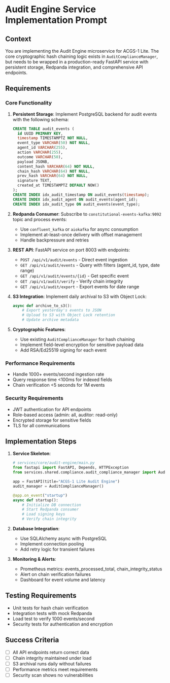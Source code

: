 # Audit Engine Service Implementation Prompt

## Context
You are implementing the Audit Engine microservice for ACGS-1 Lite. The core cryptographic hash chaining logic exists in `AuditComplianceManager`, but needs to be wrapped in a production-ready FastAPI service with persistent storage, Redpanda integration, and comprehensive API endpoints.

## Requirements

### Core Functionality
1. **Persistent Storage**: Implement PostgreSQL backend for audit events with the following schema:
   ```sql
   CREATE TABLE audit_events (
     id UUID PRIMARY KEY,
     timestamp TIMESTAMPTZ NOT NULL,
     event_type VARCHAR(50) NOT NULL,
     agent_id VARCHAR(255),
     action VARCHAR(255),
     outcome VARCHAR(50),
     payload JSONB,
     content_hash VARCHAR(64) NOT NULL,
     chain_hash VARCHAR(64) NOT NULL,
     prev_hash VARCHAR(64) NOT NULL,
     signature TEXT,
     created_at TIMESTAMPTZ DEFAULT NOW()
   );
   CREATE INDEX idx_audit_timestamp ON audit_events(timestamp);
   CREATE INDEX idx_audit_agent ON audit_events(agent_id);
   CREATE INDEX idx_audit_type ON audit_events(event_type);
   ```

2. **Redpanda Consumer**: Subscribe to `constitutional-events-kafka:9092` topic and process events:
   - Use `confluent_kafka` or `aiokafka` for async consumption
   - Implement at-least-once delivery with offset management
   - Handle backpressure and retries

3. **REST API**: FastAPI service on port 8003 with endpoints:
   - `POST /api/v1/audit/events` - Direct event ingestion
   - `GET /api/v1/audit/events` - Query with filters (agent_id, type, date range)
   - `GET /api/v1/audit/events/{id}` - Get specific event
   - `GET /api/v1/audit/verify` - Verify chain integrity
   - `GET /api/v1/audit/export` - Export events for date range

4. **S3 Integration**: Implement daily archival to S3 with Object Lock:
   ```python
   async def archive_to_s3():
       # Export yesterday's events to JSON
       # Upload to S3 with Object Lock retention
       # Update archive metadata
   ```

5. **Cryptographic Features**:
   - Use existing `AuditComplianceManager` for hash chaining
   - Implement field-level encryption for sensitive payload data
   - Add RSA/Ed25519 signing for each event

### Performance Requirements
- Handle 1000+ events/second ingestion rate
- Query response time <100ms for indexed fields
- Chain verification <5 seconds for 1M events

### Security Requirements
- JWT authentication for API endpoints
- Role-based access (admin: all, auditor: read-only)
- Encrypted storage for sensitive fields
- TLS for all communications

## Implementation Steps

1. **Service Skeleton**:
   ```python
   # services/core/audit-engine/main.py
   from fastapi import FastAPI, Depends, HTTPException
   from services.shared.compliance.audit_compliance_manager import AuditComplianceManager
   
   app = FastAPI(title="ACGS-1 Lite Audit Engine")
   audit_manager = AuditComplianceManager()
   
   @app.on_event("startup")
   async def startup():
       # Initialize DB connection
       # Start Redpanda consumer
       # Load signing keys
       # Verify chain integrity
   ```

2. **Database Integration**:
   - Use SQLAlchemy async with PostgreSQL
   - Implement connection pooling
   - Add retry logic for transient failures

3. **Monitoring & Alerts**:
   - Prometheus metrics: events_processed_total, chain_integrity_status
   - Alert on chain verification failures
   - Dashboard for event volume and latency

## Testing Requirements
- Unit tests for hash chain verification
- Integration tests with mock Redpanda
- Load test to verify 1000 events/second
- Security tests for authentication and encryption

## Success Criteria
- [ ] All API endpoints return correct data
- [ ] Chain integrity maintained under load
- [ ] S3 archival runs daily without failures
- [ ] Performance metrics meet requirements
- [ ] Security scan shows no vulnerabilities